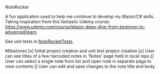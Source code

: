 NoteRocket

A fun application used to help me continue to develop my Blazor/C# skills.
Taking inspiration from this fantastic Udemy course: https://www.udemy.com/course/blazor-deep-dive-from-beginner-to-advanced/learn

See unit tests in [NoteRocketTests](https://github.com/SamOllason/NoteRocketTests).

Milestones
[x] Initial project creation and unit test project creation
[x] User can see titles of a few harcoded notes in 'Notes' page held in local repo
[] User can select a single note from list and open note in separate page to view contents
[] User can edit and save changes to the note title and body
